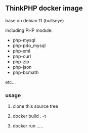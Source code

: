 ## ThinkPHP docker image 

base on debian 11 (bullseye)

including PHP module:

* php-mysql
* php-pdo_mysql
* php-xml
* php-curl
* php-zip
* php-json
* php-bcmath




etc...

### usage 

1. clone this source tree

2. docker build . -t <tag>  

3. docker run .....

